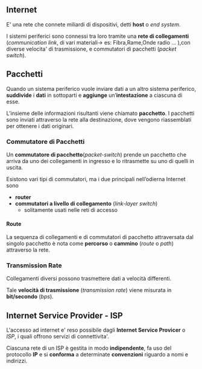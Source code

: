 ## Internet
E' una rete che connete miliardi di dispositivi, detti **host** o *end system*.

I sistemi periferici sono connessi tra loro tramite una **rete di collegamenti** (*communication link*, di vari materiali-> es: Fibra,Rame,Onde radio $\dots$ ),con diverse velocita' di trasmissione, e commutatori di pacchetti (*packet switch*).

## Pacchetti
Quando un sistema periferico vuole inviare dati a un altro sistema periferico, **suddivide** i **dati** in sottoparti e **aggiunge** un’**intestazione** a ciascuna di esse.

L’insieme delle informazioni risultanti viene chiamato **pacchetto**.
I pacchetti sono inviati attraverso la rete alla destinazione, dove vengono riassemblati per ottenere i dati originari.
### Commutatore di Pacchetti
Un **commutatore di pacchetto**(*packet-switch*) prende un pacchetto che arriva da uno dei collegamenti in ingresso e lo ritrasmette su uno di quelli in uscita.

Esistono vari tipi di commutatori, ma i due principali nell’odierna Internet sono 
- **router** 
- **commutatori a livello di collegamento** (*link-layer switch*)
	- solitamente usati nelle reti di accesso
#### Route
La sequenza di collegamenti e di commutatori di pacchetto attraversata dal singolo pacchetto è nota come **percorso** o **cammino** (*route* o *path*) attraverso la rete.
### Transmission Rate
Collegamenti diversi possono trasmettere dati a velocità differenti.

Tale **velocità di trasmissione** (*transmission rate*) viene misurata in **bit/secondo** (*bps*).

## Internet Service Provider - ISP
L'accesso ad internet e' reso possibile dagli **Internet Service Provicer** o *ISP*, i quali offrono servizi di connettivita'.

Ciascuna rete di un ISP è gestita in modo **indipendente**, fa uso del protocollo **IP** e si **conforma** a determinate **convenzioni** riguardo a nomi e indirizzi.